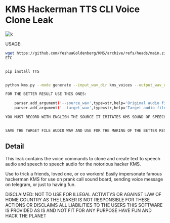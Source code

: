 # KMS Hackerman TTS CLI Voice Clone Leak
![k](https://github.com/user-attachments/assets/d5b52df2-bf30-454a-93d6-2722cee7e5fe)



USAGE:



```bash
wget https://github.com/YeshuaGoldenberg/KMS/archive/refs/heads/main.zip
ETC


pip install TTS


python kms.py --mode generate --input_wav_dir kms_voices --output_wav_dir OUTPUT --text "I am the muslim hacking activist Kay Em Ess"

FOR THE BETTER RESULT USE THIS ONES:

    parser.add_argument('--source_wav',type=str,help='Original audio file to convert in the voice of the target_wav')
    parser.add_argument('--target_wav',type=str,help='Target audio file to convert in the voice of the source_wav')

YOU MUST RECORD WITH ENGLISH THE SOURCE IT IMITATES KMS SOUND OF SPEECH AND BECOMES THE KMS WITH AI


SAVE THE TARGET FILE AUDIO WAV AND USE FOR THE MAKING OF THE BETTER RESULT THAN TEXT TO SPEECH
```

## Detail



This leak contains the voice commands to clone and create text to speech audio and speech to speech audio for the notorious hacker KMS. 



Use to trick a friends, loved one, or co workers! Easily impersonate famous hackerman KMS for use on prank call sound board, sending voice message on telegram, or just to having fun. 



DISCLAIMED: NOT TO USE FOR ILLEGAL ACTIVITYS OR AGAINST LAW OF HOME COUNTRY AS THE LEAKER IS NOT RESPONSIBLE FOR THESE ACTIONS OR DISCLAIMS ALL LIABILITIES TO THE USERS THIS SOFTWARE IS PROVIDED AS IS AND NOT FIT FOR ANY PURPOSE HAVE FUN AND HACK THE PLANET
